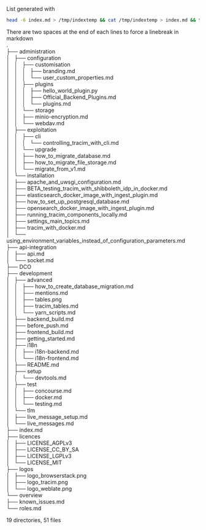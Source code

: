 List generated with
```bash
head -6 index.md > /tmp/indextemp && cat /tmp/indextemp > index.md && tree | sed "s|$|  |g" >> index.md
```

There are two spaces at the end of each lines to force a linebreak in markdown  
.  
├── administration  
│   ├── configuration  
│   │   ├── customisation  
│   │   │   ├── branding.md  
│   │   │   └── user_custom_properties.md  
│   │   ├── plugins  
│   │   │   ├── hello_world_plugin.py  
│   │   │   ├── Official_Backend_Plugins.md  
│   │   │   └── plugins.md  
│   │   └── storage  
│   │       ├── minio-encryption.md  
│   │       └── webdav.md  
│   ├── exploitation  
│   │   ├── cli  
│   │   │   └── controlling_tracim_with_cli.md  
│   │   └── upgrade  
│   │       ├── how_to_migrate_database.md  
│   │       ├── how_to_migrate_file_storage.md  
│   │       └── migrate_from_v1.md  
│   └── installation  
│       ├── apache_and_uwsgi_configuration.md  
│       ├── BETA_testing_tracim_with_shibboleth_idp_in_docker.md  
│       ├── elasticsearch_docker_image_with_ingest_plugin.md  
│       ├── how_to_set_up_postgresql_database.md  
│       ├── opensearch_docker_image_with_ingest_plugin.md  
│       ├── running_tracim_components_locally.md  
│       ├── settings_main_topics.md  
│       ├── tracim_with_docker.md  
│       └── using_environment_variables_instead_of_configuration_parameters.md  
├── api-integration  
│   ├── api.md  
│   └── socket.md  
├── DCO  
├── development  
│   ├── advanced  
│   │   ├── how_to_create_database_migration.md  
│   │   ├── mentions.md  
│   │   ├── tables.png  
│   │   ├── tracim_tables.md  
│   │   └── yarn_scripts.md  
│   ├── backend_build.md  
│   ├── before_push.md  
│   ├── frontend_build.md  
│   ├── getting_started.md  
│   ├── i18n  
│   │   ├── i18n-backend.md  
│   │   └── i18n-frontend.md  
│   ├── README.md  
│   ├── setup  
│   │   └── devtools.md  
│   ├── test  
│   │   ├── concourse.md  
│   │   ├── docker.md  
│   │   └── testing.md  
│   └── tlm  
│       ├── live_message_setup.md  
│       └── live_messages.md  
├── index.md  
├── licences  
│   ├── LICENSE_AGPLv3  
│   ├── LICENSE_CC_BY_SA  
│   ├── LICENSE_LGPLv3  
│   └── LICENSE_MIT  
├── logos  
│   ├── logo_browserstack.png  
│   ├── logo_tracim.png  
│   └── logo_weblate.png  
└── overview  
    ├── known_issues.md  
    └── roles.md  
  
19 directories, 51 files  
